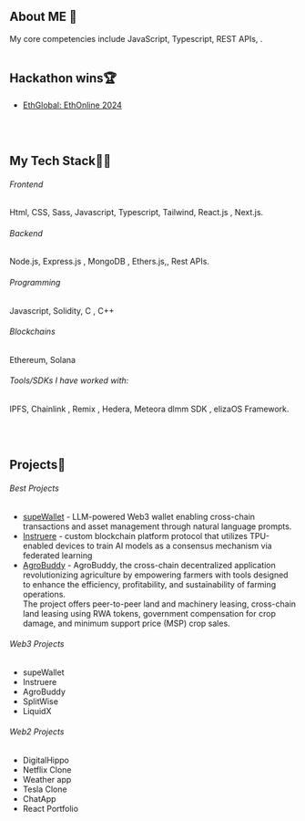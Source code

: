 ## About ME 💬
My core competencies include JavaScript, Typescript, REST APIs, . 
</br>
</br>

## Hackathon wins🏆
- [EthGlobal: EthOnline 2024](https://ethglobal.com/showcase/supewallet-4deag) </br>
</br>
</br>

## My Tech Stack👨‍💻

###### Frontend
Html, CSS, Sass, Javascript, Typescript, Tailwind, React.js , Next.js.

###### Backend
Node.js, Express.js , MongoDB , Ethers.js,, Rest APIs.

###### Programming
Javascript, Solidity, C , C++

###### Blockchains
Ethereum, Solana

###### Tools/SDKs I have worked with:
IPFS, Chainlink , Remix , Hedera, Meteora dlmm SDK , elizaOS Framework.



</br>
</br>

## Projects🌱

###### Best Projects
- [supeWallet](https://github.com/a-sahil/supeWallet) - LLM-powered Web3 wallet enabling cross-chain transactions and asset management through natural language prompts. </br>
- [Instruere](https://github.com/a-sahil/instruere-APTOS) -  custom blockchain platform protocol that utilizes TPU-enabled devices to train AI models as a consensus mechanism via
federated learning </br>
- [AgroBuddy](https://github.com/a-sahil/agroBuddy) - AgroBuddy, the cross-chain decentralized application revolutionizing agriculture by empowering farmers with tools designed to enhance the efficiency, profitability, and sustainability of farming operations.</br> 
The project offers peer-to-peer land and machinery leasing, cross-chain land leasing using RWA tokens, government compensation for crop damage, and minimum support price (MSP) crop sales.


###### Web3 Projects
- supeWallet </br>
- Instruere </br>
- AgroBuddy </br>
- SplitWise </br>
- LiquidX </br>


###### Web2 Projects
- DigitalHippo </br>
- Netflix Clone </br>
- Weather app </br>
- Tesla Clone </br>
- ChatApp </br>
- React Portfolio </br>
</br>
</br>
